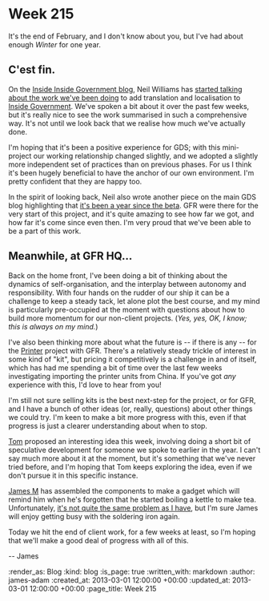 Week 215
========

It's the end of February, and I don't know about you, but I've had about enough *Winter* for one year.


C'est fin.
------

On the [Inside Inside Government blog][], Neil Williams has [started talking about the work we've been doing][iig-blog] to add translation and localisation to [Inside Government]. We've spoken a bit about it over the past few weeks, but it's really nice to see the work summarised in such a comprehensive way. It's not until we look back that we realise how much we've actually done.

I'm hoping that it's been a positive experience for GDS; with this mini-project our working relationship changed slightly, and we adopted a slightly more independent set of practices than on previous phases. For us I think it's been hugely beneficial to have the anchor of our own environment. I'm pretty confident that they are happy too.

In the spirit of looking back, Neil also wrote another piece on the main GDS blog highlighting that [it's been a year since the beta][gds-blog]. GFR were there for the very start of this project, and it's quite amazing to see how far we got, and how far it's come since even then. I'm very proud that we've been able to be a part of this work.


Meanwhile, at GFR HQ...
------

Back on the home front, I've been doing a bit of thinking about the dynamics of self-organisation, and the interplay between autonomy and responsibility. With four hands on the rudder of our ship it can be a challenge to keep a steady tack, let alone plot the best course, and my mind is particularly pre-occupied at the moment with questions about how to build more momentum for our non-client projects. (*Yes, yes, OK, I know; this is always on my mind.*)

I've also been thinking more about what the future is -- if there is any -- for the [Printer][] project with GFR. There's a relatively steady trickle of interest in some kind of "kit", but pricing it competitively is a challenge in and of itself, which has had me spending a bit of time over the last few weeks investigating importing the printer units from China. If you've got *any* experience with this, I'd love to hear from you!

I'm still not sure selling kits is the best next-step for the project, or for GFR, and I have a bunch of other ideas (or, really, questions) about other things we could try. I'm keen to make a bit more progress with this, even if that progress is just a clearer understanding about when to stop.

[Tom](/tom-ward) proposed an interesting idea this week, involving doing a short bit of speculative development for someone we spoke to earlier in the year. I can't say much more about it at the moment, but it's something that we've never tried before, and I'm hoping that Tom keeps exploring the idea, even if we don't pursue it in this specific instance.

[James M](/james-mead) has assembled the components to make a gadget which will remind him when he's forgotten that he started boiling a kettle to make tea. Unfortunately, [it's not quite the same problem as I have][teabags], but I'm sure James will enjoy getting busy with the soldering iron again.

Today we hit the end of client work, for a few weeks at least, so I'm hoping that we'll make a good deal of progress with all of this.

-- James


[Inside Inside Government blog]: http://inside-inside-gov.tumblr.com/
[iig-blog]: http://inside-inside-gov.tumblr.com/post/44215691162/worldwide
[Inside Government]: /inside-government
[gds-blog]: http://digital.cabinetoffice.gov.uk/2013/02/28/marking-one-year-since-the-inside-government-beta/
[Printer]: /printer
[teabags]: https://twitter.com/lazyatom/status/295895415813988353

:render_as: Blog
:kind: blog
:is_page: true
:written_with: markdown
:author: james-adam
:created_at: 2013-03-01 12:00:00 +00:00
:updated_at: 2013-03-01 12:00:00 +00:00
:page_title: Week 215
